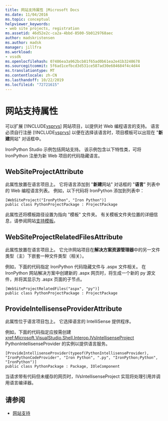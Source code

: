 ```yaml
---
title: 网站支持属性 |Microsoft Docs
ms.date: 11/04/2016
ms.topic: conceptual
helpviewer_keywords:
- web site projects, registration
ms.assetid: 46d52e2c-ca2a-4bbd-8500-5b0129768aec
author: madskristensen
ms.author: madsk
manager: jillfra
ms.workload:
- vssdk
ms.openlocfilehash: 07486ea3a962bcb81f65ad0b61ea2e41b3248678
ms.sourcegitcommit: 5f6ad1cefbcd3d531ce587ad30e684684f4c4d44
ms.translationtype: MT
ms.contentlocale: zh-CN
ms.lasthandoff: 10/22/2019
ms.locfileid: "72721615"
---
```

# <a name="web-site-support-attributes"></a>网站支持属性
可以扩展 [!INCLUDE[vsprvs](../../code-quality/includes/vsprvs_md.md)] 网站项目，以提供对 Web 编程语言的支持。 语言必须自行注册 [!INCLUDE[vsprvs](../../code-quality/includes/vsprvs_md.md)] 以便在选择该语言时，项目模板可以出现在 "**新建**网站" 对话框中。

IronPython Studio 示例包括网站支持。 该示例包含以下特性类，可将 IronPython 注册为新 Web 项目的代码隐藏语言。

## <a name="websiteprojectattribute"></a>WebSiteProjectAttribute
 此属性放置在语言项目上。 它将语言添加到 "**新建**网站" 对话框的 "**语言**" 列表中的 Web 编程语言列表。 例如，以下代码将 IronPython 添加到列表中：

```
[WebSiteProject("IronPython", "Iron Python")]
public class PythonProjectPackage : ProjectPackage
```

 此属性还将模板路径设置为指向 "模板" 文件夹。 有关模板文件夹位置的详细信息，请参阅网站[支持模板](../../extensibility/internals/web-site-support-templates.md)。

## <a name="websiteprojectrelatedfilesattribute"></a>WebSiteProjectRelatedFilesAttribute
 此属性放置在语言项目上。 它允许网站项目在**解决方案资源管理器**中的另一文件类型（主）下嵌套一种文件类型（相关）。

 例如，下面的代码指定 IronPython 代码隐藏文件与 .aspx 文件相关。 在 IronPython 网站解决方案中创建新的 .aspx 网页时，将生成一个新的 py 源文件，并将其显示为 .aspx 页面的子节点。

```
[WebSiteProjectRelatedFiles("aspx", "py")]
public class PythonProjectPackage : ProjectPackage
```

## <a name="provideintellisenseproviderattribute"></a>ProvideIntellisenseProviderAttribute
 此属性位于语言项目包上。 它选择语言的 IntelliSense 提供程序。

 例如，下面的代码指定应按需创建 <xref:Microsoft.VisualStudio.Shell.Interop.IVsIntellisenseProject> PythonIntellisenseProvider 的实例以提供语言服务。

```
[ProvideIntellisenseProvider(typeof(PythonIntellisenseProvider), "IronPythonCodeProvider", "Iron Python", ".py", "IronPython;Python", "IronPython")]
public class PythonPackage : Package, IOleComponent
```

 当请求带有代码但未缓存的网页时，IVsIntellisenseProject 实现将处理引用并调用语言编译器。

## <a name="see-also"></a>请参阅
- [网站支持](../../extensibility/internals/web-site-support.md)
